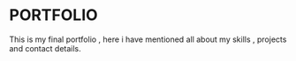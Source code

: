 # PORTFOLIO
This is my final portfolio , here i have mentioned all about my skills , projects and contact details.
